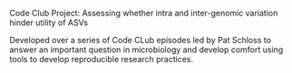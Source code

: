 Code Club Project: Assessing whether intra and inter-genomic variation
hinder utility of ASVs

Developed over a series of Code CLub episodes led by Pat Schloss to answer
an important question in microbiology and develop comfort using tools to 
develop reproducible research practices.
